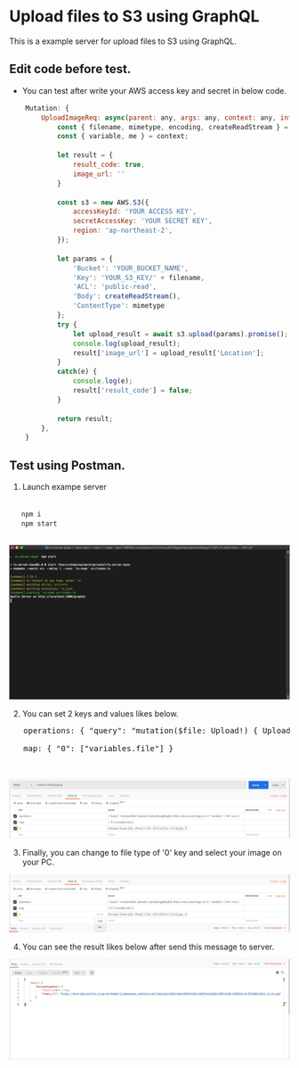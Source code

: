# Upload files to S3 using GraphQL

This is a example server for upload files to S3 using GraphQL.

## Edit code before test.

* You can test after write your AWS access key and secret in below code.

```javascript
    Mutation: {
        UploadImageReq: async(parent: any, args: any, context: any, info: any) => {
            const { filename, mimetype, encoding, createReadStream } = await args.file;
            const { variable, me } = context;

            let result = {
                result_code: true,
                image_url: ''
            }

            const s3 = new AWS.S3({
                accessKeyId: 'YOUR ACCESS KEY',
                secretAccessKey: 'YOUR SECRET KEY',
                region: 'ap-northeast-2',
            });

            let params = {
                'Bucket': 'YOUR_BUCKET_NAME',
                'Key': 'YOUR_S3_KEY/' + filename,
                'ACL': 'public-read',
                'Body': createReadStream(),
                'ContentType': mimetype
            };
            try {
                let upload_result = await s3.upload(params).promise();
                console.log(upload_result);
                result['image_url'] = upload_result['Location'];
            }
            catch(e) {
                console.log(e);
                result['result_code'] = false;
            }

            return result;
        },
    }
```

  ## Test using Postman.
  
  1. Launch exampe server
  
  <code>
   npm i
   npm start 
  </code>
  
  ![run_server](./read/run_server.png)
  
  2. You can set 2 keys and values likes below.
   <pre>
   operations: { "query": "mutation($file: Upload!) { UploadImageReq(file: $file) { result_code image_url } }", "variables": { "file": null } }
   
   map: { "0": ["variables.file"] }
   
   </pre>
  
  ![postman_1](./read/postman_1.png)
  
  3. Finally, you can change to file type of '0' key and select your image on your PC.
  
  ![postman_2](./read/postman_2.png)
  
  4. You can see the result likes below after send this message to server.
  
  ![postman_result](./read/postman_result.png)
  
 

  
  
